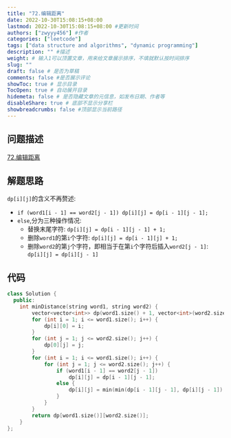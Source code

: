 ```yaml
---
title: "72.编辑距离"
date: 2022-10-30T15:08:15+08:00
lastmod: 2022-10-30T15:08:15+08:00 #更新时间
authors: ["zwyyy456"] #作者
categories: ["leetcode"]
tags: ["data structure and algorithms", "dynamic programming"]
description: "" #描述
weight: # 输入1可以顶置文章，用来给文章展示排序，不填就默认按时间排序
slug: ""
draft: false # 是否为草稿
comments: false #是否展示评论
showToc: true # 显示目录
TocOpen: true # 自动展开目录
hidemeta: false # 是否隐藏文章的元信息，如发布日期、作者等
disableShare: true # 底部不显示分享栏
showbreadcrumbs: false #顶部显示当前路径
---
```

## 问题描述
[72.编辑距离](https://leetcode.cn/problems/edit-distance/)

## 解题思路
`dp[i][j]`的含义不再赘述:
- `if (word1[i - 1] == word2[j - 1]) dp[i][j] = dp[i - 1][j - 1];`
- `else`,分为三种操作情况:
    - 替换末尾字符: `dp[i][j] = dp[i - 1][j - 1] + 1;`
    - 删除`word1`的第`i`个字符: `dp[i][j] = dp[i - 1][j] + 1;`
    - 删除`word2`的第`j`个字符，即相当于在第`i`个字符后插入`word2[j - 1]`: `dp[i][j] = dp[i][j - 1]`    

## 代码
```cpp
class Solution {
  public:
    int minDistance(string word1, string word2) {
        vector<vector<int>> dp(word1.size() + 1, vector<int>(word2.size() + 1, 0));
        for (int i = 1; i <= word1.size(); i++) {
            dp[i][0] = i;
        }
        for (int j = 1; j <= word2.size(); j++) {
            dp[0][j] = j;
        }
        for (int i = 1; i <= word1.size(); i++) {
            for (int j = 1; j <= word2.size(); j++) {
                if (word1[i - 1] == word2[j - 1])
                    dp[i][j] = dp[i - 1][j - 1];
                else {
                    dp[i][j] = min(min(dp[i - 1][j - 1], dp[i][j - 1]), dp[i - 1][j]) + 1;
                }
            }
        }
        return dp[word1.size()][word2.size()];
    }
};
```

